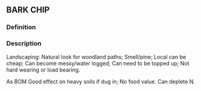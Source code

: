 ## BARK CHIP
### Definition


### Description
Landscaping: Natural look for woodland paths;
Smell/pine;
Local can be cheap;
Can become messy/water logged;
Can need to be topped up;
Not hard wearing or load bearing. 

As BOM
Good effect on heavy soils if dug in;
No food value. Can deplete N.

